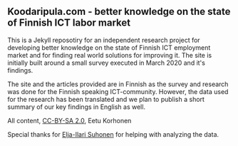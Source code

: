 ## Koodaripula.com - better knowledge on the state of Finnish ICT labor market

This is a Jekyll reposotiry for an independent research project for developing better knowledge on the state of Finnish ICT employment market and for finding real world solutions for improving it. The site is initially built around a small survey executed in March 2020 and it's findings.

The site and the articles provided are in Finnish as the survey and research was done for the Finnish speaking ICT-community. However, the data used for the research has been translated and we plan to publish a short summary of our key findings in English as well.

All content, [CC-BY-SA 2.0](https://creativecommons.org/licenses/by-sa/2.0/), Eetu Korhonen

Special thanks for [Elja-Ilari Suhonen](https://www.linkedin.com/in/eljasuhonen/) for helping with analyzing the data.
